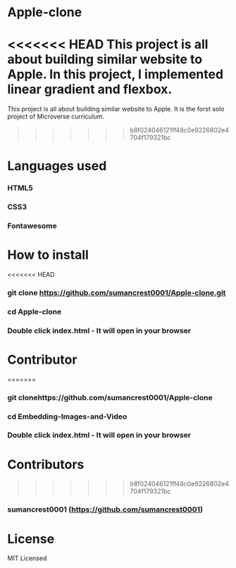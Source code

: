# Apple-clone
<<<<<<< HEAD
This project is all about building similar website to Apple. In this project, I implemented linear gradient and flexbox.
=======
This project is all about building similar website to Apple. It is the forst solo project of Microverse curriculum.
>>>>>>> b8f024046121ff48c0e9226802e4704f179321bc

# Languages used
### HTML5
### CSS3
### Fontawesome

# How to install 
<<<<<<< HEAD
### git clone https://github.com/sumancrest0001/Apple-clone.git
### cd Apple-clone
### Double click index.html - It will open in your browser

# Contributor
=======
### git clonehttps://github.com/sumancrest0001/Apple-clone
### cd Embedding-Images-and-Video
### Double click index.html - It will open in your browser

# Contributors
>>>>>>> b8f024046121ff48c0e9226802e4704f179321bc
### sumancrest0001 (https://github.com/sumancrest0001)

# License
MIT Licensed
